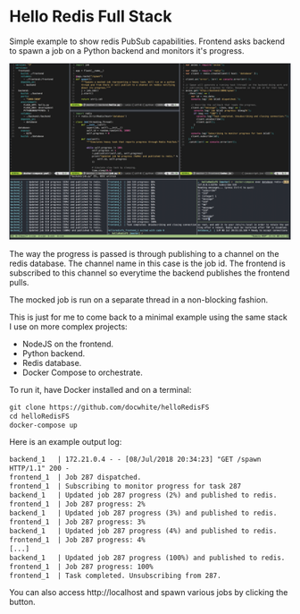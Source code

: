 # Hello Redis Full Stack
Simple example to show redis PubSub capabilities. Frontend asks backend to
spawn a job on a Python backend and monitors it's progress.

![Example Outputs](fs.png?raw=true "Example Outputs")

The way the progress is passed is through publishing to a channel on the redis
database. The channel name in this case is the job id. The frontend is
subscribed to this channel so everytime the backend publishes the frontend
pulls.

The mocked job is run on a separate thread in a non-blocking fashion.

This is just for me to come back to a minimal example using the same stack I
use on more complex projects:

* NodeJS on the frontend.
* Python backend.
* Redis database.
* Docker Compose to orchestrate.

To run it, have Docker installed and on a terminal:

	git clone https://github.com/docwhite/helloRedisFS
	cd helloRedisFS
	docker-compose up

Here is an example output log:

	backend_1   | 172.21.0.4 - - [08/Jul/2018 20:34:23] "GET /spawn HTTP/1.1" 200 -
	frontend_1  | Job 287 dispatched.
	frontend_1  | Subscribing to monitor progress for task 287
	backend_1   | Updated job 287 progress (2%) and published to redis.
	frontend_1  | Job 287 progress: 2%
	backend_1   | Updated job 287 progress (3%) and published to redis.
	frontend_1  | Job 287 progress: 3%
	backend_1   | Updated job 287 progress (4%) and published to redis.
	frontend_1  | Job 287 progress: 4%
	[...]
	backend_1   | Updated job 287 progress (100%) and published to redis.
	frontend_1  | Job 287 progress: 100%
	frontend_1  | Task completed. Unsubscribing from 287.

You can also access http://localhost and spawn various jobs by clicking the
button.
